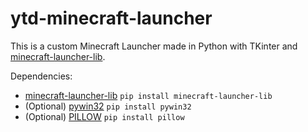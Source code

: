 # ytd-minecraft-launcher

This is a custom Minecraft Launcher made in Python with TKinter and [minecraft-launcher-lib](https://pypi.org/project/minecraft-launcher-lib/).

Dependencies:
- [minecraft-launcher-lib](https://pypi.org/project/minecraft-launcher-lib/)  ```pip install minecraft-launcher-lib```
- (Optional) [pywin32](https://pypi.org/project/pywin32/) ```pip install pywin32```
- (Optional) [PILLOW](https://pypi.org/project/Pillow/) ```pip install pillow```
